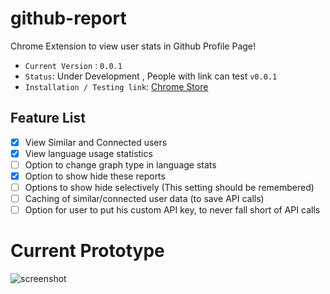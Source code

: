 github-report
=============
Chrome Extension to view user stats in Github Profile Page!
 - `Current Version` : `0.0.1`
 - `Status`: Under Development , People with link can test `v0.0.1`
 - `Installation / Testing link`:  [Chrome Store](https://chrome.google.com/webstore/detail/github-report/pblapbghcamfjeajoofpeneocfghcamf)

## Feature List
- [x] View Similar and Connected users
- [x] View language usage statistics
- [ ] Option to change graph type in language stats
- [x] Option to show hide these reports
- [ ] Options to show hide selectively (This setting should be remembered)
- [ ] Caching of similar/connected user data (to save API calls)
- [ ] Option for user to put his custom API key, to never fall short of API calls

Current Prototype
=========
![screenshot](http://cistoner.org/minhaz/wp-content/uploads/2014/12/Screen-Shot-2014-12-18-at-10.07.04-pm-1024x640.png)

